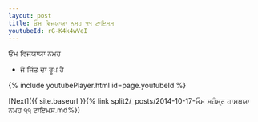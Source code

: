 ```yaml
---
layout: post
title: ਓਮ ਵਿਜਯਾਯਾ ਨਮਹ ੧੧ ਟਾਇਮਸ
youtubeId: rG-K4k4wVeI
---
```

 
 
 ਓਮ ਵਿਜਯਾਯਾ ਨਮਹ  
 
 -  ਜੋ ਜਿੱਤ ਦਾ ਰੂਪ ਹੈ 
 
  
 
  
 
 
 
 
 
 


{% include youtubePlayer.html id=page.youtubeId %}
 
[Next]({{ site.baseurl }}{% link  split2/_posts/2014-10-17-ਓਮ ਸਹੰਸ੍ਰ ਹਾਸਥਯਾ ਨਮਹ ੧੧ ਟਾਇਮਸ.md%})
 
